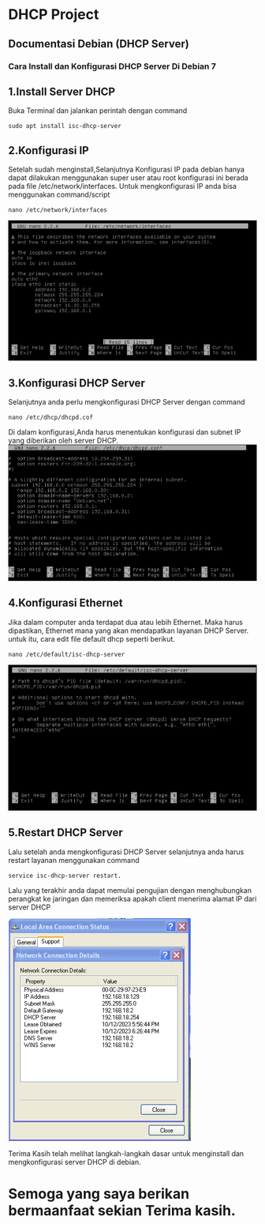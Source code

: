 # DHCP Project

## Documentasi Debian (DHCP Server)
### Cara Install dan Konfigurasi DHCP Server Di Debian 7

## 1.Install Server DHCP
Buka Terminal dan jalankan perintah dengan command
```
sudo apt install isc-dhcp-server
```

## 2.Konfigurasi IP
Setelah sudah menginstall,Selanjutnya Konfigurasi IP pada debian hanya dapat dilakukan menggunakan super user atau root konfigurasi ini berada pada file /etc/network/interfaces.
Untuk mengkonfigurasi IP anda bisa menggunakan command/script
```
nano /etc/network/interfaces
```

![Image title](../img/interfaces.png)

## 3.Konfigurasi DHCP Server
Selanjutnya anda perlu mengkonfigurasi DHCP Server dengan command
```
nano /etc/dhcp/dhcpd.cof
```
Di dalam konfigurasi,Anda harus menentukan konfigurasi dan subnet IP yang diberikan oleh server DHCP.
![Image title](../img/dhcpd.png)

## 4.Konfigurasi Ethernet
Jika dalam computer anda terdapat dua atau lebih Ethernet. Maka harus dipastikan, Ethernet mana yang akan mendapatkan layanan DHCP Server. untuk itu, cara edit file default dhcp seperti berikut.
```
nano /etc/default/isc-dhcp-server
```

![Image title](../img/ethernet.png)

## 5.Restart DHCP Server
Lalu setelah anda mengkonfigurasi DHCP Server selanjutnya anda harus restart layanan menggunakan command 
```
service isc-dhcp-server restart.
```

Lalu yang terakhir anda dapat memulai pengujian dengan menghubungkan perangkat ke jaringan dan memeriksa apakah client menerima alamat IP dari server DHCP

![Image title](../img/hasil.png)

Terima Kasih telah melihat langkah-langkah dasar untuk menginstall dan mengkonfigurasi server DHCP di debian.

# Semoga yang saya berikan bermaanfaat sekian Terima kasih.
